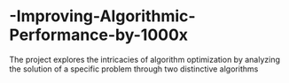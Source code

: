 # -Improving-Algorithmic-Performance-by-1000x
The project explores the intricacies of algorithm optimization by analyzing the solution of a specific problem through two distinctive algorithms
